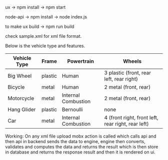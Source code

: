 ux ->
npm install ->
npm start

node-api ->
npm install ->
node index.js

to make ux build ->
npm run build

check sample.xml for xml file format.

Below is the vehicle type and features.


| Vehicle Type | Frame | Powertrain  | Wheels |
| ------------- | ------------- | ------------- | ------------- |
|Big Wheel |	plastic |	Human |	3 plastic (front, rear left, rear	right)|
|Bicycle| metal| Human| 2 metal (front, rear)|
|Motorcycle| metal| Internal Combustion| 2 metal (front, rear)|
|Hang Glider| plastic| Bernoulli| none|
|Car| metal|Internal Combustion|4 (front right, front left, rear right, rear left)|


Working:
On any xml file upload mobx action is called which calls api and then api in backend sends the data to engine,
engine then converts, validates and computes the data and returns the result which is then store in database
and returns the response result and then it is rendered on ui.
